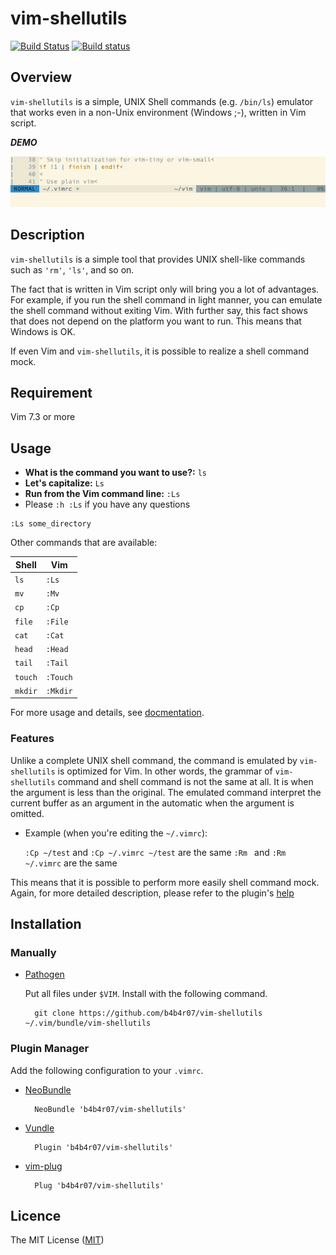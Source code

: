 vim-shellutils
===

[![Build Status](https://travis-ci.org/b4b4r07/vim-shellutils.svg?branch=master)](https://travis-ci.org/b4b4r07/vim-shellutils)
[![Build status](https://ci.appveyor.com/api/projects/status/nth12he8ajal7d4o?svg=true)](https://ci.appveyor.com/project/b4b4r07/vim-shellutils)

## Overview

`vim-shellutils` is a simple, UNIX Shell commands (e.g. `/bin/ls`) emulator that works even in a non-Unix environment (Windows ;-), written in Vim script.

***DEMO***

![vim-shellutils](./shellutils.gif "vim-shellutils")

## Description

`vim-shellutils` is a simple tool that provides UNIX shell-like commands such as `'rm'`, `'ls'`, and so on.

The fact that is written in Vim script only will bring you a lot of advantages. For example, if you run the shell command in light manner, you can emulate the shell command without exiting Vim. With further say, this fact shows that does not depend on the platform you want to run. This means that Windows is OK.

If even Vim and `vim-shellutils`, it is possible to realize a shell command mock.

## Requirement

Vim 7.3 or more

## Usage

- **What is the command you want to use?:** `ls`
- **Let's capitalize:** `Ls`
- **Run from the Vim command line:** `:Ls`
- Please `:h :Ls` if you have any questions


```vim
:Ls some_directory
```

Other commands that are available:

| Shell | Vim |
|---|---|
| `ls` | `:Ls` |
| `mv` | `:Mv` |
| `cp` | `:Cp` |
| `file` | `:File` |
| `cat` | `:Cat` |
| `head` | `:Head` |
| `tail` | `:Tail` |
| `touch` | `:Touch` |
| `mkdir` | `:Mkdir` |

For more usage and details, see [docmentation](./doc/vim-shellutils.txt).

### Features

Unlike a complete UNIX shell command, the command is emulated by `vim-shellutils` is optimized for Vim. In other words, the grammar of `vim-shellutils` command and shell command is not the same at all. It is when the argument is less than the original. The emulated command interpret the current buffer as an argument in the automatic when the argument is omitted.

- Example (when you're editing the `~/.vimrc`):

	`:Cp ~/test` and `:Cp ~/.vimrc ~/test` are the same
	`:Rm ` and `:Rm ~/.vimrc` are the same

This means that it is possible to perform more easily shell command mock. Again, for more detailed description, please refer to the plugin's [help](./doc/vim-shellutils.txt)

## Installation

### Manually

- [Pathogen](https://github.com/tpope/vim-pathogen)

	Put all files under `$VIM`. Install with the following command.

		git clone https://github.com/b4b4r07/vim-shellutils ~/.vim/bundle/vim-shellutils

### Plugin Manager

Add the following configuration to your `.vimrc`.

- [NeoBundle](https://github.com/Shougo/neobundle.vim)

		NeoBundle 'b4b4r07/vim-shellutils'

- [Vundle]()

		Plugin 'b4b4r07/vim-shellutils'

- [vim-plug]()

		Plug 'b4b4r07/vim-shellutils'

## Licence

The MIT License ([MIT](http://opensource.org/licenses/MIT))
